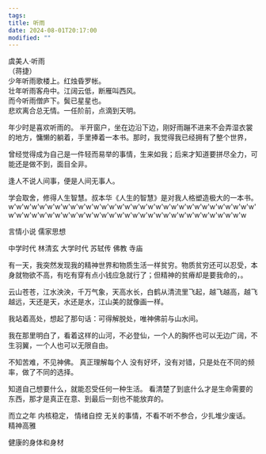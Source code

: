 ```yaml
---
tags: 
title: 听雨
date: 2024-08-01T20:17:00
modified: ""
---
```


虞美人·听雨  
（蒋捷）   
少年听雨歌楼上。红烛昏罗帐。  
壮年听雨客舟中。江阔云低，断雁叫西风。    
而今听雨僧庐下。鬓已星星也。  
悲欢离合总无情。一任阶前，点滴到天明。   

年少时是喜欢听雨的。
半开窗户，坐在边沿下边，刚好雨蹦不进来不会弄湿衣裳的地方，慵懒的躺着，手里捧着一本书。那时，我觉得我已经拥有了整个世界，

曾经觉得成为自己是一件轻而易举的事情，生来如我；后来才知道要拼尽全力，可能还是做不到，面目全非。

逢人不说人间事，便是人间无事人。

学会取舍，修得人生智慧。叔本华《人生的智慧》是对我人格塑造极大的一本书。w'w'w'w'w'w'w'w'w'w'w'w'w'w'w'w'w'w'w'w'w'w'w'w'w'w'w'w'w'w'w'w'w'w'w'w'w'w'w'w'w'w'w'w'w'w'w'w'w'w'w'w'w'w'w'w'w'w'w'w'w'w'w

言情小说
儒家思想

中学时代  林清玄
大学时代  苏轼传
佛教 寺庙  

有一天，我突然发现我的精神世界和物质生活一样贫穷。物质贫穷还可以忍受，本身就物欲不高，有吃有穿有点小钱应急就行了；但精神的贫瘠却是要我命的，。


云山苍苍，江水泱泱，千万气象，天高水长，白鹤从清流里飞起，越飞越高，越飞越远，天还是天，水还是水，江山美的就像画一样。

我站着高处，想起了那句话：可得解脱处，唯神佛前与山水间。

我在那里明白了，看着这样的山河，不必登仙，一个人的胸怀也可以无边广阔，不生羽翼，一个人也可以无限自由。

不知苦难，不见神佛。
真正理解每个人
没有好坏，没有对错，只是处在不同的频率，做了不同的选择。


知道自己想要什么，就能忍受任何一种生活。
看清楚了到底什么才是生命需要的东西，那才是真正在意、到最后一刻也不能放弃的。





而立之年
内核稳定，
情绪自控
无关的事情，不看不听不参合，少扎堆少废话。
精神高雅

健康的身体和身材
